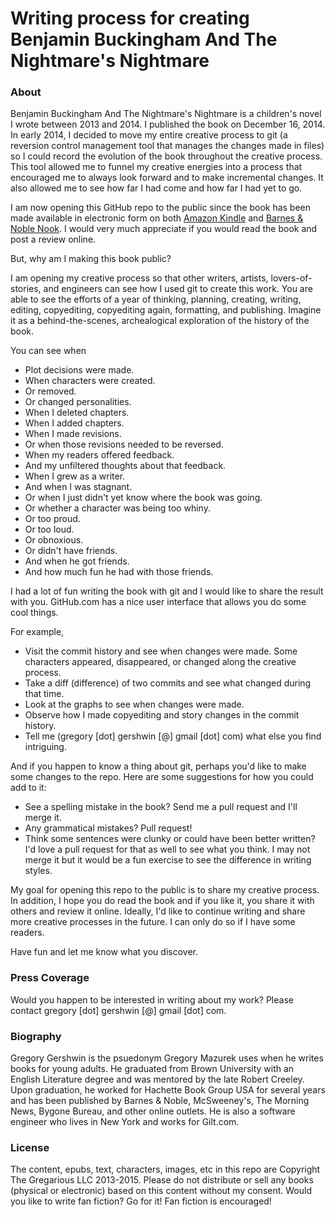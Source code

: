 # Writing process for creating Benjamin Buckingham And The Nightmare's Nightmare

### About

Benjamin Buckingham And The Nightmare's Nightmare is a children's novel I wrote between 2013 and 2014. I published the book on December 16, 2014. In early 2014, I decided to move my entire creative process to git (a reversion control management tool that manages the changes made in files) so I could record the evolution of the book throughout the creative process. This tool allowed me to funnel my creative energies into a process that encouraged me to always look forward and to make incremental changes. It also allowed me to see how far I had come and how far I had yet to go.

I am now opening this GitHub repo to the public since the book has been made available in electronic form on both [Amazon Kindle] and [Barnes & Noble Nook]. I would very much appreciate if you would read the book and post a review online.

But, why am I making this book public?

I am opening my creative process so that other writers, artists, lovers-of-stories, and engineers can see how I used git to create this work. You are able to see the efforts of a year of thinking, planning, creating, writing, editing, copyediting, copyediting again, formatting, and publishing. Imagine it as a behind-the-scenes, archealogical exploration of the history of the book.

You can see when
- Plot decisions were made.
- When characters were created.
- Or removed.
- Or changed personalities.
- When I deleted chapters.
- When I added chapters.
- When I made revisions.
- Or when those revisions needed to be reversed.
- When my readers offered feedback.
- And my unfiltered thoughts about that feedback.
- When I grew as a writer.
- And when I was stagnant.
- Or when I just didn't yet know where the book was going.
- Or whether a character was being too whiny.
- Or too proud.
- Or too loud.
- Or obnoxious.
- Or didn't have friends.
- And when he got friends.
- And how much fun he had with those friends.

I had a lot of fun writing the book with git and I would like to share the result with you. GitHub.com has a nice user interface that allows you do some cool things.

For example, 
- Visit the commit history and see when changes were made. Some characters appeared, disappeared, or changed along the creative process.
- Take a diff (difference) of two commits and see what changed during that time.
- Look at the graphs to see when changes were made.
- Observe how I made copyediting and story changes in the commit history.
- Tell me (gregory [dot] gershwin [@] gmail [dot] com) what else you find intriguing.

And if you happen to know a thing about git, perhaps you'd like to make some changes to the repo. Here are some suggestions for how you could add to it:
- See a spelling mistake in the book? Send me a pull request and I'll merge it.
- Any grammatical mistakes? Pull request!
- Think some sentences were clunky or could have been better written? I'd love a pull request for that as well to see what you think. I may not merge it but it would be a fun exercise to see the difference in writing styles.

My goal for opening this repo to the public is to share my creative process. In addition, I hope you do read the book and if you like it, you share it with others and review it online. Ideally, I'd like to continue writing and share more creative processes in the future. I can only do so if I have some readers.

Have fun and let me know what you discover.

### Press Coverage

Would you happen to be interested in writing about my work? Please contact gregory [dot] gershwin [@] gmail [dot] com.

### Biography

Gregory Gershwin is the psuedonym Gregory Mazurek uses when he writes books for young adults. He graduated from Brown University with an English Literature degree and was mentored by the late Robert Creeley. Upon graduation, he worked for Hachette Book Group USA for several years and has been published by Barnes & Noble, McSweeney's, The Morning News, Bygone Bureau, and other online outlets. He is also a software engineer who lives in New York and works for Gilt.com.

### License

The content, epubs, text, characters, images, etc in this repo are Copyright The Gregarious LLC 2013-2015. Please do not distribute or sell any books (physical or electronic) based on this content without my consent. Would you like to write fan fiction? Go for it! Fan fiction is encouraged! 

[Amazon Kindle]:http://www.amazon.com/dp/B00QUR5386
[Barnes & Noble Nook]:http://www.barnesandnoble.com/w/benjamin-buckingham-and-the-nightmares-nightmare-gregory-mazurek/1120935329
